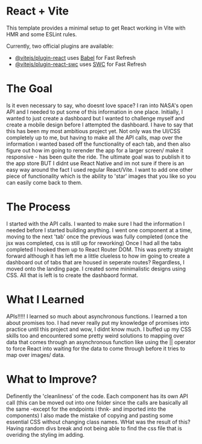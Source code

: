 # React + Vite

This template provides a minimal setup to get React working in Vite with HMR and some ESLint rules.

Currently, two official plugins are available:

- [@vitejs/plugin-react](https://github.com/vitejs/vite-plugin-react/blob/main/packages/plugin-react/README.md) uses [Babel](https://babeljs.io/) for Fast Refresh
- [@vitejs/plugin-react-swc](https://github.com/vitejs/vite-plugin-react-swc) uses [SWC](https://swc.rs/) for Fast Refresh
<h1>The Goal</h1>
Is it even necessary to say, who doesnt love space? I ran into NASA's open API and I needed to put some of this information in one place. Initially, I wanted to just create a dashboard but I wanted to challenge myself and create a mobile design before I attempted the dashboard. I have to say that this has been my most ambitious project yet. Not only was the UI/CSS completely up to me, but having to make all the API calls, map over the information i wanted based off the functionality of each tab, and then also figure out how im going to rerender the app for a larger screen/ make it responsive - has been quite the ride. The ultimate goal was to publish it to the app store BUT I didnt use React Native and im not sure if there is an easy way around the fact I used regular React/Vite. I want to add one other piece of functionality which is the ability to 'star' images that you like so you can easily come back to them.

<h1>The Process</h1>
I started with the API calls. I wanted to make sure I had the information I needed before I started building anything. I went one component at a time, moving to the next 'tab' once the previous was fully completed (once the jsx was completed, css is still up for reworking) Once I had all the tabs completed I hooked them up to React Router DOM. This was pretty straight forward although it has left me a little clueless to how im going to create a dashboard out of tabs that are housed in seperate routes? Regardless, I moved onto the landing page. I created some minimalistic designs using CSS. All that is left is to create the dashbaord format.

<h1>What I Learned</h1>
APIs!!!!! I learned so much about asynchronous functions. I learned a ton about promises too. I had never really put my knowledge of promises into practice until this project and wow, I didnt know much. I buffed up my CSS skills too and encountered some pretty weird solutions to mapping over data that comes through an asynchronous function like using the || operator to force React into waiting for the data to come through before it tries to map over images/ data.

<h1>What to Improve?</h1>
Definently the 'cleanliness' of the code. Each component has its own API call (this can be moved out into one folder since the calls are basically all the same -except for the endpoints i thnk- and imported into the components) I also made the mistake of copying and pasting some essential CSS without changing class names. WHat was the result of this? Having random divs break and not being able to find the css file that is overiding the styling im adding. 

